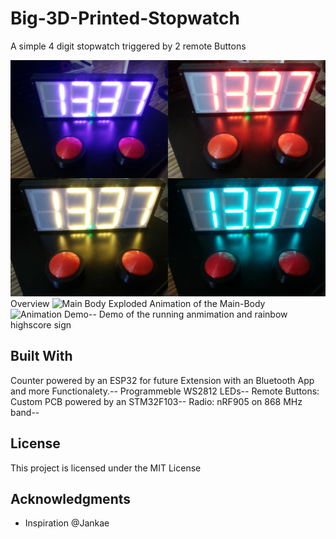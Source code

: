 
# Big-3D-Printed-Stopwatch

A simple 4 digit stopwatch triggered by 2 remote Buttons

![Overview](https://github.com/Nils2332/Big-Stopwatch/blob/master/Pictures/Color-Example.jpg)
Overview
![Main Body](https://github.com/Nils2332/Big-Stopwatch/blob/master/Pictures/7-Segment-Case.gif)
Exploded Animation of the Main-Body
![Animation Demo](https://github.com/Nils2332/Big-Stopwatch/blob/master/Pictures/7-Segment-Demo.gif)--
Demo of the running anmimation and rainbow highscore sign
## Built With
Counter powered by an ESP32 for future Extension with an Bluetooth App and more Functionalety.--
Programmeble WS2812 LEDs--
Remote Buttons: Custom PCB powered by an STM32F103--
Radio: nRF905 on 868 MHz band--

## License

This project is licensed under the MIT License

## Acknowledgments
* Inspiration @Jankae